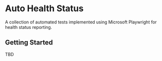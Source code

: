 # Auto Health Status

A collection of automated tests implemented using Microsoft Playwright for health status reporting.

## Getting Started

TBD
